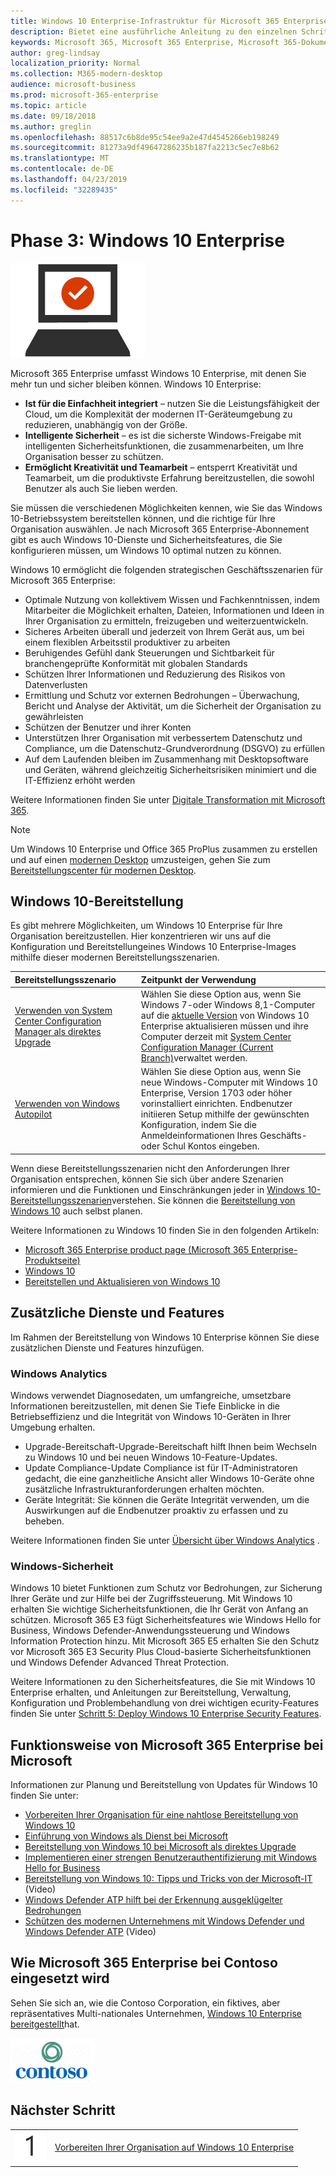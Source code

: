 ```yaml
---
title: Windows 10 Enterprise-Infrastruktur für Microsoft 365 Enterprise
description: Bietet eine ausführliche Anleitung zu den einzelnen Schritten, die im Rahmen von Microsoft 365 Enterprise für die Bereitstellung von Windows 10 Enterprise auf PCs nötig sind.
keywords: Microsoft 365, Microsoft 365 Enterprise, Microsoft 365-Dokumentation, Windows 10 Enterprise, Bereitstellung
author: greg-lindsay
localization_priority: Normal
ms.collection: M365-modern-desktop
audience: microsoft-business
ms.prod: microsoft-365-enterprise
ms.topic: article
ms.date: 09/18/2018
ms.author: greglin
ms.openlocfilehash: 88517c6b8de95c54ee9a2e47d4545266eb198249
ms.sourcegitcommit: 81273a9df49647286235b187fa2213c5ec7e8b62
ms.translationtype: MT
ms.contentlocale: de-DE
ms.lasthandoff: 04/23/2019
ms.locfileid: "32289435"
---
```

# <a name="phase-3-windows-10-enterprise"></a>Phase 3: Windows 10 Enterprise

![](./media/deploy-foundation-infrastructure/win10enterprise_icon.png)

Microsoft 365 Enterprise umfasst Windows 10 Enterprise, mit denen Sie mehr tun und sicher bleiben können. Windows 10 Enterprise:

- **Ist für die Einfachheit integriert** – nutzen Sie die Leistungsfähigkeit der Cloud, um die Komplexität der modernen IT-Geräteumgebung zu reduzieren, unabhängig von der Größe.
- **Intelligente Sicherheit** – es ist die sicherste Windows-Freigabe mit intelligenten Sicherheitsfunktionen, die zusammenarbeiten, um Ihre Organisation besser zu schützen.
- **Ermöglicht Kreativität und Teamarbeit** – entsperrt Kreativität und Teamarbeit, um die produktivste Erfahrung bereitzustellen, die sowohl Benutzer als auch Sie lieben werden.

Sie müssen die verschiedenen Möglichkeiten kennen, wie Sie das Windows 10-Betriebssystem bereitstellen können, und die richtige für Ihre Organisation auswählen. Je nach Microsoft 365 Enterprise-Abonnement gibt es auch Windows 10-Dienste und Sicherheitsfeatures, die Sie konfigurieren müssen, um Windows 10 optimal nutzen zu können.

Windows 10 ermöglicht die folgenden strategischen Geschäftsszenarien für Microsoft 365 Enterprise:

- Optimale Nutzung von kollektivem Wissen und Fachkenntnissen, indem Mitarbeiter die Möglichkeit erhalten, Dateien, Informationen und Ideen in Ihrer Organisation zu ermitteln, freizugeben und weiterzuentwickeln.
- Sicheres Arbeiten überall und jederzeit von Ihrem Gerät aus, um bei einem flexiblen Arbeitsstil produktiver zu arbeiten
- Beruhigendes Gefühl dank Steuerungen und Sichtbarkeit für branchengeprüfte Konformität mit globalen Standards
- Schützen Ihrer Informationen und Reduzierung des Risikos von Datenverlusten
- Ermittlung und Schutz vor externen Bedrohungen – Überwachung, Bericht und Analyse der Aktivität, um die Sicherheit der Organisation zu gewährleisten
- Schützen der Benutzer und ihrer Konten
- Unterstützen Ihrer Organisation mit verbessertem Datenschutz und Compliance, um die Datenschutz-Grundverordnung (DSGVO) zu erfüllen
- Auf dem Laufenden bleiben im Zusammenhang mit Desktopsoftware und Geräten, während gleichzeitig Sicherheitsrisiken minimiert und die IT-Effizienz erhöht werden

Weitere Informationen finden Sie unter [Digitale Transformation mit Microsoft 365](http://transform.microsoft.com). 

>[!Note]
>Um Windows 10 Enterprise und Office 365 ProPlus zusammen zu erstellen und auf einen [modernen Desktop](https://www.microsoft.com/microsoft-365/modern-desktop) umzusteigen, gehen Sie zum [Bereitstellungscenter für modernen Desktop](http://aka.ms/howtoshift).
>

## <a name="windows-10-deployment"></a>Windows 10-Bereitstellung

Es gibt mehrere Möglichkeiten, um Windows 10 Enterprise für Ihre Organisation bereitzustellen. Hier konzentrieren wir uns auf die Konfiguration und Bereitstellungeines Windows 10 Enterprise-Images mithilfe dieser modernen Bereitstellungsszenarien.

| Bereitstellungsszenario | Zeitpunkt der Verwendung |
|:--- |:--- |
| [Verwenden von System Center Configuration Manager als direktes Upgrade](windows10-deploy-inplaceupgrade.md) | Wählen Sie diese Option aus, wenn Sie Windows 7-oder Windows 8,1-Computer auf die <a href="https://aka.ms/windows-10-release-information" target="_blank">aktuelle Version</a> von Windows 10 Enterprise aktualisieren müssen und ihre Computer derzeit mit <a href="https://aka.ms/introtosccm" target="_blank">System Center Configuration Manager (Current Branch)</a>verwaltet werden. |
| [Verwenden von Windows Autopilot](windows10-deploy-autopilot.md) | Wählen Sie diese Option aus, wenn Sie neue Windows-Computer mit Windows 10 Enterprise, Version 1703 oder höher vorinstalliert einrichten. Endbenutzer initiieren Setup mithilfe der gewünschten Konfiguration, indem Sie die Anmeldeinformationen Ihres Geschäfts-oder Schul Kontos eingeben. |

Wenn diese Bereitstellungsszenarien nicht den Anforderungen Ihrer Organisation entsprechen, können Sie sich über andere Szenarien informieren und die Funktionen und Einschränkungen jeder in [Windows 10-Bereitstellungsszenarien](https://docs.microsoft.com/windows/deployment/windows-10-deployment-scenarios)verstehen. Sie können die <a href="https://aka.ms/planforwin10deployment" target="_blank">Bereitstellung von Windows 10</a> auch selbst planen.

Weitere Informationen zu Windows 10 finden Sie in den folgenden Artikeln:

- [Microsoft 365 Enterprise product page (Microsoft 365 Enterprise-Produktseite)](https://www.microsoft.com/microsoft-365/enterprise)
- [Windows 10](https://docs.microsoft.com/windows/windows-10)
- [Bereitstellen und Aktualisieren von Windows 10](https://docs.microsoft.com/windows/deployment/)


## <a name="additional-services-and-features"></a>Zusätzliche Dienste und Features
Im Rahmen der Bereitstellung von Windows 10 Enterprise können Sie diese zusätzlichen Dienste und Features hinzufügen.

### <a name="windows-analytics"></a>Windows Analytics

Windows verwendet Diagnosedaten, um umfangreiche, umsetzbare Informationen bereitzustellen, mit denen Sie Tiefe Einblicke in die Betriebseffizienz und die Integrität von Windows 10-Geräten in Ihrer Umgebung erhalten.

* Upgrade-Bereitschaft-Upgrade-Bereitschaft hilft Ihnen beim Wechseln zu Windows 10 und bei neuen Windows 10-Feature-Updates. 
* Update Compliance-Update Compliance ist für IT-Administratoren gedacht, die eine ganzheitliche Ansicht aller Windows 10-Geräte ohne zusätzliche Infrastrukturanforderungen erhalten möchten.
* Geräte Integrität: Sie können die Geräte Integrität verwenden, um die Auswirkungen auf die Endbenutzer proaktiv zu erfassen und zu beheben.

Weitere Informationen finden Sie unter [Übersicht über Windows Analytics](https://docs.microsoft.com/windows/deployment/update/windows-analytics-overview) .

### <a name="windows-security"></a>Windows-Sicherheit

Windows 10 bietet Funktionen zum Schutz vor Bedrohungen, zur Sicherung Ihrer Geräte und zur Hilfe bei der Zugriffssteuerung. Mit Windows 10 erhalten Sie wichtige Sicherheitsfunktionen, die Ihr Gerät von Anfang an schützen. Microsoft 365 E3 fügt Sicherheitsfeatures wie Windows Hello for Business, Windows Defender-Anwendungssteuerung und Windows Information Protection hinzu. Mit Microsoft 365 E5 erhalten Sie den Schutz vor Microsoft 365 E3 Security Plus Cloud-basierte Sicherheitsfunktionen und Windows Defender Advanced Threat Protection. 

Weitere Informationen zu den Sicherheitsfeatures, die Sie mit Windows 10 Enterprise erhalten, und Anleitungen zur Bereitstellung, Verwaltung, Konfiguration und Problembehandlung von drei wichtigen ecurity-Features finden Sie unter [Schritt 5: Deploy Windows 10 Enterprise Security Features](windows10-enable-security-features.md).

## <a name="how-microsoft-does-microsoft-365-enterprise"></a>Funktionsweise von Microsoft 365 Enterprise bei Microsoft

Informationen zur Planung und Bereitstellung von Updates für Windows 10 finden Sie unter:

- [Vorbereiten Ihrer Organisation für eine nahtlose Bereitstellung von Windows 10](https://www.microsoft.com/itshowcase/windows10deployment?wt.mc_id=bmkg_itsc)
- [Einführung von Windows als Dienst bei Microsoft](https://www.microsoft.com/itshowcase/Article/Content/851/Adopting-Windows-as-a-service-at-Microsoft)
- [Bereitstellung von Windows 10 bei Microsoft als direktes Upgrade](https://www.microsoft.com/itshowcase/Article/Content/668/Deploying-Windows-10-at-Microsoft-as-an-inplace-upgrade)
- [Implementieren einer strengen Benutzerauthentifizierung mit Windows Hello for Business](https://www.microsoft.com/itshowcase/Article/Content/756/Implementing-strong-user-authentication-with-Windows-Hello-for-Business)
- [Bereitstellung von Windows 10: Tipps und Tricks von der Microsoft-IT](https://www.microsoft.com/itshowcase/Article/Content/951/Windows-10-deployment-tips-and-tricks-from-Microsoft-IT) (Video)
- [Windows Defender ATP hilft bei der Erkennung ausgeklügelter Bedrohungen](https://www.microsoft.com/itshowcase/Article/Content/854/Windows-Defender-ATP-helps-detect-sophisticated-threats)
- [Schützen des modernen Unternehmens mit Windows Defender und Windows Defender ATP](https://www.microsoft.com/itshowcase/Article/Content/903/Securing-the-modern-enterprise-with-Windows-Defender-and-Windows-Defender-ATP) (Video)

## <a name="how-contoso-did-microsoft-365-enterprise"></a>Wie Microsoft 365 Enterprise bei Contoso eingesetzt wird

Sehen Sie sich an, wie die Contoso Corporation, ein fiktives, aber repräsentatives Multi-nationales Unternehmen, [Windows 10 Enterprise bereitgestellt](contoso-win10.md)hat.

![](./media/contoso-overview/contoso-icon.png)

## <a name="next-step"></a>Nächster Schritt

|||
|:-------|:-----|
|![](./media/stepnumbers/Step1.png)| [Vorbereiten Ihrer Organisation auf Windows 10 Enterprise](windows10-prepare-your-org.md) |

